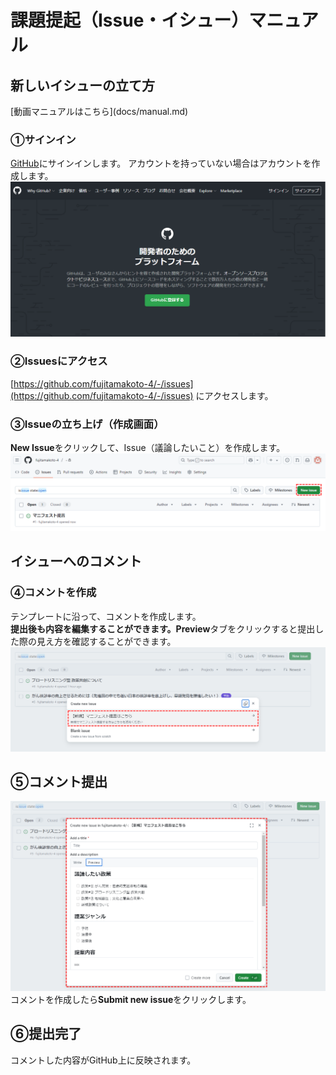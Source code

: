 # 課題提起（Issue・イシュー）マニュアル

<h2 id="new_issue">新しいイシューの立て方</h2>
[動画マニュアルはこちら](docs/manual.md)

### ①サインイン

[GitHub](https://github.com/)にサインインします。 アカウントを持っていない場合はアカウントを作成します。
![SignInAndUp](./images/sign_in_and_up.png)

### ②Issuesにアクセス

[https://github.com/fujitamakoto-4/-/issues](https://github.com/fujitamakoto-4/-/issues) にアクセスします。  

### ③Issueの立ち上げ（作成画面）

**New Issue**をクリックして、Issue（議論したいこと）を作成します。
![GetStarted](./images/get_started.png)

<h2 id="comment_issue">イシューへのコメント</h2>

### ④コメントを作成

テンプレートに沿って、コメントを作成します。  
**提出後も内容を編集することができます。Preview**タブをクリックすると提出した際の見え方を確認することができます。  
![NewComment](./images/new_comment.png)

## ⑤コメント提出
![CommentPreview](./images/comment_preview.png)
コメントを作成したら**Submit new issue**をクリックします。  

## ⑥提出完了

コメントした内容がGitHub上に反映されます。
